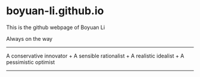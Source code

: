 # boyuan-li.github.io

This is the github webpage of Boyuan Li


Always on the way
- -----------------------------------------------------------------------------------------------------
A conservative innovator + A sensible rationalist + A realistic idealist + A pessimistic optimist 
- -----------------------------------------------------------------------------------------------------

